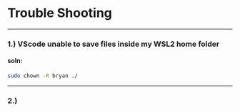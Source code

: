 # Trouble Shooting

---

### 1.)     VScode unable to save files inside my WSL2 home folder

#### soln:

```bash
sudo chown -R bryan ./
```

---

### 2.)     
